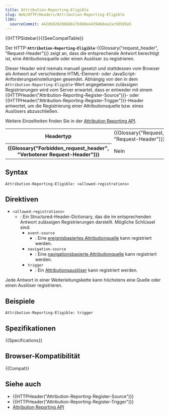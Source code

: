 ```yaml
---
title: Attribution-Reporting-Eligible
slug: Web/HTTP/Headers/Attribution-Reporting-Eligible
l10n:
  sourceCommit: 442db82028668b17b888ee439468ae2ac9d589a5
---
```


{{HTTPSidebar}}{{SeeCompatTable}}

Der HTTP-**`Attribution-Reporting-Eligible`**-{{Glossary("request_header", "Request-Header")}} zeigt an, dass die entsprechende Antwort berechtigt ist, eine Attributionsquelle oder einen Auslöser zu registrieren.

Dieser Header wird niemals manuell gesetzt und stattdessen vom Browser als Antwort auf verschiedene HTML-Element- oder JavaScript-Anforderungseinstellungen gesendet. Abhängig von den in dem `Attribution-Reporting-Eligible`-Wert angegebenen zulässigen Registrierungen wird vom Server erwartet, dass er entweder mit einem {{HTTPHeader("Attribution-Reporting-Register-Source")}}- oder {{HTTPHeader("Attribution-Reporting-Register-Trigger")}}-Header antwortet, um die Registrierung einer Attributionsquelle bzw. eines Auslösers abzuschließen.

Weitere Einzelheiten finden Sie in der [Attribution Reporting API](/de/docs/Web/API/Attribution_Reporting_API).

<table class="properties">
  <tbody>
    <tr>
      <th scope="row">Headertyp</th>
      <td>{{Glossary("Request_header", "Request-Header")}}</td>
    </tr>
    <tr>
      <th scope="row">{{Glossary("Forbidden_request_header", "Verbotener Request-Header")}}</th>
      <td>Nein</td>
    </tr>
  </tbody>
</table>

## Syntax

```http
Attribution-Reporting-Eligible: <allowed-registrations>
```

## Direktiven

- `<allowed-registrations>`
  - : Ein Structured-Header-Dictionary, das die im entsprechenden Antwort zulässigen Registrierungen darstellt. Mögliche Schlüssel sind:
    - `event-source`
      - : Eine [ereignisbasiertes Attributionquelle](/de/docs/Web/API/Attribution_Reporting_API/Registering_sources#event-based_attribution_sources) kann registriert werden.
    - `navigation-source`
      - : Eine [navigationsbasierte Attributionquelle](/de/docs/Web/API/Attribution_Reporting_API/Registering_sources#navigation-based_attribution_sources) kann registriert werden.
    - `trigger`
      - : Ein [Attributionsauslöser](/de/docs/Web/API/Attribution_Reporting_API/Registering_triggers) kann registriert werden.

Jede Antwort in einer Weiterleitungskette kann höchstens eine Quelle oder einen Auslöser registrieren.

## Beispiele

```http
Attribution-Reporting-Eligible: trigger
```

## Spezifikationen

{{Specifications}}

## Browser-Kompatibilität

{{Compat}}

## Siehe auch

- {{HTTPHeader("Attribution-Reporting-Register-Source")}}
- {{HTTPHeader("Attribution-Reporting-Register-Trigger")}}
- [Attribution Reporting API](/de/docs/Web/API/Attribution_Reporting_API)
